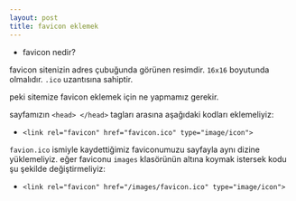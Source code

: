 ```yaml
---
layout: post
title: favicon eklemek
---
```


- favicon nedir?

favicon sitenizin adres çubuğunda görünen resimdir. `16x16` boyutunda olmalıdır. `.ico` uzantısına sahiptir.

peki sitemize favicon eklemek için ne yapmamız gerekir.

sayfamızın `<head> </head>` tagları arasına aşağıdaki kodları eklemeliyiz:

- `<link rel="favicon" href="favicon.ico" type="image/icon">`

`favion.ico` ismiyle kaydettiğimiz faviconumuzu sayfayla aynı dizine yüklemeliyiz. eğer faviconu `images` klasörünün altına koymak istersek kodu şu şekilde değiştirmeliyiz:

- `<link rel="favicon" href="/images/favicon.ico" type="image/icon">`







